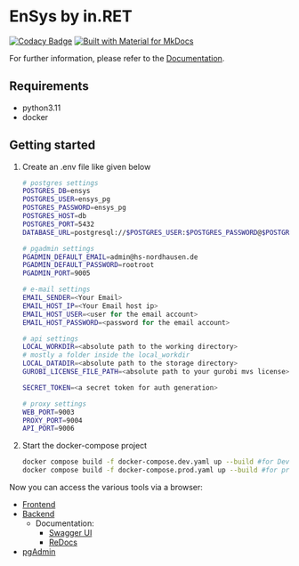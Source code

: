 # EnSys by in.RET
[![Codacy Badge](https://app.codacy.com/project/badge/Grade/0e4d2f70045041c1aa1f383a0bf92647)](https://app.codacy.com/gh/in-RET/ensys-gui-new/dashboard?utm_source=gh&utm_medium=referral&utm_content=&utm_campaign=Badge_grade)
[![Built with Material for MkDocs](https://img.shields.io/badge/Material_for_MkDocs-526CFE?style=for-the-badge&logo=MaterialForMkDocs&logoColor=white)](https://squidfunk.github.io/mkdocs-material/)

For further information, please refer to the [Documentation](https://in-ret.github.io/ensys-gui-new).

## Requirements
- python3.11
- docker

## Getting started
1. Create an .env file like given below
    ``` bash
    # postgres settings
    POSTGRES_DB=ensys
    POSTGRES_USER=ensys_pg
    POSTGRES_PASSWORD=ensys_pg
    POSTGRES_HOST=db
    POSTGRES_PORT=5432
    DATABASE_URL=postgresql://$POSTGRES_USER:$POSTGRES_PASSWORD@$POSTGRES_HOST:$POSTGRES_PORT/$POSTGRES_DB
    
    # pgadmin settings
    PGADMIN_DEFAULT_EMAIL=admin@hs-nordhausen.de
    PGADMIN_DEFAULT_PASSWORD=rootroot
    PGADMIN_PORT=9005
    
    # e-mail settings
    EMAIL_SENDER=<Your Email>
    EMAIL_HOST_IP=<Your Email host ip>
    EMAIL_HOST_USER=<user for the email account>
    EMAIL_HOST_PASSWORD=<password for the email account>
    
    # api settings
    LOCAL_WORKDIR=<absolute path to the working directory>
    # mostly a folder inside the local_workdir
    LOCAL_DATADIR=<absolute path to the storage directory> 
    GUROBI_LICENSE_FILE_PATH=<absolute path to your gurobi mvs license>
    
    SECRET_TOKEN=<a secret token for auth generation>
    
    # proxy settings
    WEB_PORT=9003
    PROXY_PORT=9004
    API_PORT=9006
    ```
2. Start the docker-compose project
    ``` bash
    docker compose build -f docker-compose.dev.yaml up --build #for Development
    docker compose build -f docker-compose.prod.yaml up --build #for production
    ```

Now you can access the various tools via a browser:
- [Frontend](http://localhost:9003)
- [Backend](http://localhost:9006)
  - Documentation:
    - [Swagger UI](http://localhost:9006/docs)
    - [ReDocs](http://localhost:9006/redoc)
- [pgAdmin](http://localhost:9005)
